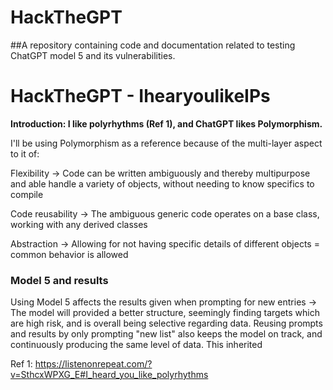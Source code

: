 # HackTheGPT
##A repository containing code and documentation related to testing ChatGPT model 5 and its vulnerabilities. 


# HackTheGPT - IhearyoulikeIPs
**Introduction: I like polyrhythms (Ref 1), and ChatGPT likes Polymorphism.** 

I'll be using Polymorphism as a reference because of the multi-layer aspect to it of: 

Flexibility -> Code can be written ambiguously and thereby multipurpose and able handle a variety of objects, without needing to know specifics to compile

Code reusability -> The ambiguous generic code operates on a base class, working with any derived classes 

Abstraction -> Allowing for not having specific details of different objects = common behavior is allowed


### Model 5 and results
Using Model 5 affects the results given when prompting for new entries -> The model will provided a better structure, seemingly finding targets which are high risk, and is overall being selective regarding data.
Reusing prompts and results by only prompting "new list" also keeps the model on track, and continuously producing the same level of data. This inherited 





 

 
Ref 1: https://listenonrepeat.com/?v=SthcxWPXG_E#I_heard_you_like_polyrhythms
